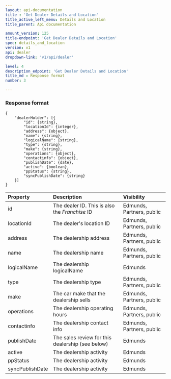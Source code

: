 ```yaml
---
layout: api-documentation
title : 'Get Dealer Details and Location'
title_active_left_menu: Details and Location
title_parent: Api documentation

amount_version: 125
title-endpoint: 'Get Dealer Details and Location'
spec: details_and_location
version: v1
api: dealer
dropdown-link: 'v1/api/dealer'

level: 4
description_edpoint: 'Get Dealer Details and Location'
title_md : Response format
number: 3

---
```



### Response format

	{
	    "dealerHolder": [{
	        "id": {string},
	        "locationId": {integer},
	        "address": {object},
	        "name": {string},
	        "logicalName": {string},
	        "type": {string},
	        "make": {string},
	        "operations": {object},
	        "contactinfo": {object},
	        "publishDate": {date},
	        "active": {boolean},
	        "ppStatus": {string},
	        "syncPublishDate": {string}
	    }]
	}

| Property      				| Description                         						| Visibility    			|
|:------------------------------|:----------------------------------------------------------|:--------------------------|
| id					   		| The dealer ID. This is also the *Franchise* ID			| Edmunds, Partners, public |
| locationId    		    	| The dealer's location ID									| Edmunds, Partners, public |
| address	    		    	| The dealership address		 							| Edmunds, Partners, public |
| name		    		    	| The dealership name			 							| Edmunds, Partners, public |
| logicalName    		    	| The dealership logicalName	 							| Edmunds 					|
| type		    		    	| The dealership type			 							| Edmunds, Partners, public |
| make		    		    	| The car make that the dealership sells					| Edmunds, Partners, public |
| operations    		    	| The dealership operating hours							| Edmunds, Partners, public |
| contactinfo			     	| The dealership contact info						 		| Edmunds, Partners, public |
| publishDate		     		| The sales review for this dealership (see below)	 		| Edmunds					|
| active				     	| The dealership activity									| Edmunds					|
| ppStatus				     	| The dealership activity									| Edmunds					|
| syncPublishDate		     	| The dealership activity									| Edmunds					|




